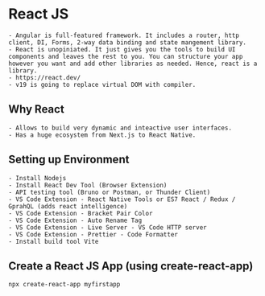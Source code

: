 # React JS

    - Angular is full-featured framework. It includes a router, http client, DI, Forms, 2-way data binding and state mangement library.
    - React is unopiniated. It just gives you the tools to build UI components and leaves the rest to you. You can structure your app however you want and add other libraries as needed. Hence, react is a library.
    - https://react.dev/
    - v19 is going to replace virtual DOM with compiler.

## Why React
    - Allows to build very dynamic and inteactive user interfaces.
    - Has a huge ecosystem from Next.js to React Native.

## Setting up Environment

    - Install Nodejs
    - Install React Dev Tool (Browser Extension)
    - API testing tool (Bruno or Postman, or Thunder Client)
    - VS Code Extension - React Native Tools or ES7 React / Redux / GprahQL (adds react intelligence)
    - VS Code Extension - Bracket Pair Color
    - VS Code Extension - Auto Rename Tag 
    - VS Code Extension - Live Server - VS Code HTTP server
    - VS Code Extension - Prettier - Code Formatter
    - Install build tool Vite

## Create a React JS App (using create-react-app)

```bash
npx create-react-app myfirstapp

```

